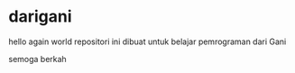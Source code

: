 # darigani

hello again world
repositori ini dibuat untuk belajar pemrograman dari Gani

semoga berkah
